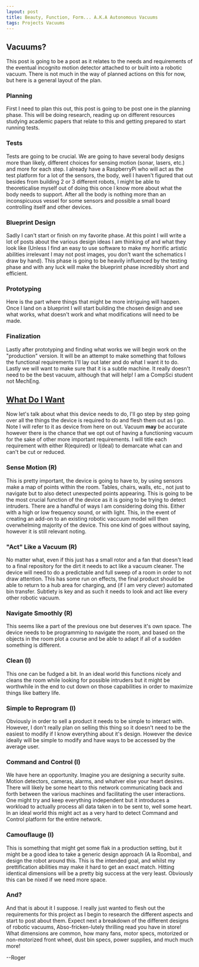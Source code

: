 ```yaml
---
layout: post
title: Beauty, Function, Form... A.K.A Autonomous Vacuums
tags: Projects Vacuums
---
```


## Vacuums?

This post is going to be a post as it relates to the needs and requirements of the eventual incognito motion detector attached to or built into a robotic vacuum. There is not much in the way of planned actions on this for now, but here is a general layout of the plan.

### Planning

First I need to plan this out, this post is going to be post one in the planning phase. This will be doing research, reading up on different resources studying academic papers that relate to this and getting prepared to start running tests.

### Tests

Tests are going to be crucial. We are going to have several body designs more than likely, different choices for sensing motion (sonar, lasers, etc.) and more for each step. I already have a RaspberryPi who will act as the test platform for a lot of the sensors, the body, well I haven't figured that out besides from building 2 or 3 different robots, I might be able to theoreticalise myself out of doing this once I know more about what the body needs to support. After all the body is nothing more than an inconspicuous vessel for some sensors and possible a small board controlling itself and other devices.

### Blueprint Design

Sadly I can't start or finish on my favorite phase. At this point I will write a lot of posts about the various design ideas I am thinking of and what they look like (Unless I find an easy to use software to make my horrific artistic abilities irrelevant I may not post images, you don't want the schematics I draw by hand). This phase is going to be heavily influenced by the testing phase and with any luck will make the blueprint phase incredibly short and efficient.

### Prototyping

Here is the part where things that might be more intriguing will happen. Once I land on a blueprint I will start building the chosen design and see what works, what doesn't work and what modifications will need to be made.

### Finalization

Lastly after prototyping and finding what works we will begin work on the "production" version. It will be an attempt to make something that follows the functional requirements I'll lay out later and do what I want it to do. Lastly we will want to make sure that it is a subtle machine. It really doesn't need to be the best vacuum, although that will help! I am a CompSci student not MechEng.

## [What Do I Want](https://www.youtube.com/watch?v=gJLIiF15wjQ)

Now let's talk about what this device needs to do, I'll go step by step going over all the things the device is required to do and flesh them out as I go. Note I will refer to it as device from here on out. Vacuum __may__ be accurate however there is the chance that we opt out of having a functioning vacuum for the sake of other more important requirements. I will title each requirement with either R(equired) or I(deal) to demarcate what can and can't be cut or reduced.

### Sense Motion (R)

This is pretty important, the device is going to have to, by using sensors make a map of points within the room. Tables, chairs, walls, etc., not just to navigate but to also detect unexpected points appearing. This is going to be the most crucial function of the device as it is going to be trying to detect intruders. There are a handful of ways I am considering doing this. Either with a high or low frequency sound, or with light. This, in the event of creating an add-on to an existing robotic vaccuum model will then overwhelming majority of the device. This one kind of goes without saying, however it is still relevant noting.

### "Act" Like a Vacuum (R)

No matter what, even if this just has a small rotor and a fan that doesn't lead to a final repository for the dirt it needs to act like a vacuum cleaner. The device will need to do a predictable and full sweep of a room in order to not draw attention. This has some run on effects, the final product should be able to return to a hub area for charging, and (if I am very clever) automated bin transfer. Subtlety is key and as such it needs to look and act like every other robotic vacuum.

### Navigate Smoothly (R)

This seems like a part of the previous one but deserves it's own space. The device needs to be programming to navigate the room, and based on the objects in the room plot a course and be able to adapt if all of a sudden something is different.

### Clean (I)

This one can be fudged a bit. In an ideal world this functions nicely and cleans the room while looking for possible intruders but it might be worthwhile in the end to cut down on those capabilities in order to maximize things like battery life.

### Simple to Reprogram (I)

Obviously in order to sell a product it needs to be simple to interact with. However, I don't really plan on selling this thing so it doesn't need to be the easiest to modify if I know everything about it's design. However the device ideally will be simple to modify and have ways to be accessed by the average user.

### Command and Control (I)

We have here an opportunity. Imagine you are designing a security suite. Motion detectors, cameras, alarms, and whatver else your heart desires. There will likely be some heart to this network communicating back and forth between the various machines and facilitating the user interactions. One might try and keep everything independent but it introduces a workload to actually process all data taken in to be sent to, well some heart. In an ideal world this might act as a very hard to detect Command and Control platform for the entire network.

### Camouflauge (I)

This is something that might get some flak in a production setting, but it might be a good idea to take a generic design approach (A la Roomba), and design the robot around this. This is the intended goal, and whilst my prettification abilities may make it hard to get an exact match. Hitting identical dimensions will be a pretty big success at the very least. Obviously this can be nixed if we need more space.

### And?

And that is about it I suppose. I really just wanted to flesh out the requirements for this project as I begin to research the different aspects and start to post about them. Expect next a breakdown of the different designs of robotic vacuums, Abso-fricken-lutely thrilling read you have in store! What dimensions are common, how many fans, motor specs, motorized or non-motorized front wheel, dust bin specs, power supplies, and much much more!

--Roger
